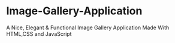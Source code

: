 # Image-Gallery-Application
A Nice, Elegant & Functional Image Gallery Application Made With HTML,CSS and JavaScript
